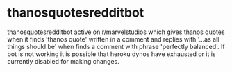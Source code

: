 # thanosquotesredditbot
thanosquotesredditbot active on r/marvelstudios which gives thanos quotes when it finds 'thanos quote' written in a comment and replies with '...as all things should be' when finds a comment with phrase 'perfectly balanced'. If bot is not working it is possible that heroku dynos have exhausted or it is currently disabled for making changes.
